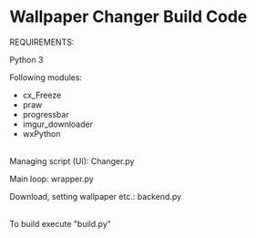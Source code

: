 # Wallpaper Changer Build Code

REQUIREMENTS:

Python 3

Following modules:
  * cx_Freeze
  * praw
  * progressbar
  * imgur_downloader
  * wxPython
<br/>
Managing script (UI): Changer.py

Main loop: wrapper.py

Download, setting wallpaper etc.: backend.py

<br/>
To build execute "build.py"
